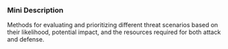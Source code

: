 ### Mini Description

Methods for evaluating and prioritizing different threat scenarios based on their likelihood, potential impact, and the resources required for both attack and defense.

